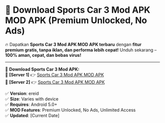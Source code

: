 # 🚀 Download Sports Car 3 Mod APK MOD APK (Premium Unlocked, No Ads)  

🔥 Dapatkan **Sports Car 3 Mod APK MOD APK terbaru** dengan **fitur premium gratis, tanpa iklan, dan performa lebih cepat!** Unduh sekarang – **100% aman, cepat, dan bebas virus!**  

---


🔽 **Download Sports Car 3 Mod APK:**  
🔹 **[Server 1]** 👉 [Sports Car 3 Mod APK MOD APK](https://apkcomod.com?title=Sports_Car_3_Mod_APK)  
🔹 **[Server 2]** 👉 [Sports Car 3 Mod APK MOD APK](https://apkcomod.com?title=Sports_Car_3_Mod_APK)  


✅ **Version**: ereid  
✅ **Size**: Varies with device  
✅ **Requires**: Android 5.0+  
✅ **MOD Features**: Premium Unlocked, No Ads, Unlimited Access  
✅ **Updated**: [Current Date]  